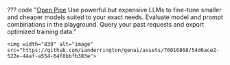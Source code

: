 ??? code "[Open Pipe](https://github.com/OpenPipe/OpenPipe) Use powerful but expensive LLMs to fine-tune smaller and cheaper models suited to your exact needs. Evaluate model and prompt combinations in the playground. Query your past requests and export optimized training data."

    <img width="839" alt="image" src="https://github.com/ianderrington/genai/assets/76016868/54d6ace2-522e-44af-a554-64f8bbfb383e">


